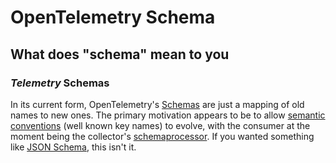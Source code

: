 # OpenTelemetry Schema

## What does "schema" mean to you

### _Telemetry_ Schemas

In its current form, 
OpenTelemetry's [Schemas](https://opentelemetry.io/docs/reference/specification/schemas/overview/)
are just a mapping of old names to new ones.
The primary motivation appears to be to allow
[semantic conventions](https://opentelemetry.io/docs/reference/specification/resource/semantic_conventions/)
(well known key names) to evolve,
with the consumer at the moment being the collector's
[schemaprocessor](https://github.com/open-telemetry/opentelemetry-collector-contrib/tree/main/processor/schemaprocessor).
If you wanted something like [JSON Schema](https://json-schema.org/),
this isn't it.
